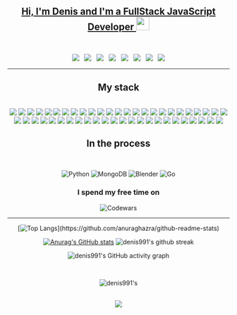 <div align="center">
  <a href="https://t.me/d9911">
    <h2>
      Hi, I'm Denis and I'm a FullStack JavaScript Developer
      <img src="https://media.giphy.com/media/hvRJCLFzcasrR4ia7z/giphy.gif" width="30px" />
    </h2>

  </a>

  <!-- https://github-readme-stats.vercel.app/api?username=denis991&show_icons=true&theme=chartreuse-dark&hide=dark -->

  <br>
  <!-- Можно связаться : [Instagram](https://www.instagram.com/denis.991/)[VK](https://vk.com/denis991)      -->

</div>

<p align="center" align='right'>
  <a ![telegram] target="_blank" href="https://t.me/d9911"><img
      src="https://img.shields.io/badge/Telegram-2CA5E0?style=for-the-badge&logo=telegram&logoColor=white" /></a>&nbsp;&nbsp;
  <a ![Gmail] target="_blank" href="mailto:d.99113@gmail.com"><img
      src="https://img.shields.io/badge/Gmail-D14836?style=for-the-badge&logo=gmail&logoColor=white" /></a>&nbsp;&nbsp;
  <a ![Instagram] target="_blank" href="https://www.instagram.com/denis.991/"><img
      src="https://img.shields.io/badge/Instagram-%23E4405F.svg?style=for-the-badge&logo=Instagram&logoColor=white" /></a>&nbsp;&nbsp;
  <a ![Twitch] target="_blank" href="https://www.twitch.tv/d991/"><img
      src="https://img.shields.io/badge/Twitch-%239146FF.svg?style=for-the-badge&logo=Twitch&logoColor=white" /></a>&nbsp;&nbsp;
  <a ![Twitter] target="_blank" href="https://twitter.com/DenisG991"><img
      src="https://img.shields.io/badge/Twitter-%231DA1F2.svg?style=for-the-badge&logo=Twitter&logoColor=white" /></a>&nbsp;&nbsp;
  <a ![discor] target="_blank" href="https://discordapp.com/users/530670229903376385"><img
      src="https://img.shields.io/badge/%3CServer%3E-%237289DA.svg?style=for-the-badge&logo=discord&logoColor=white" /></a>&nbsp;&nbsp;
  <a ![GitLab] target="_blank" href="https://gitlab.com/denis991"><img
      src="https://img.shields.io/badge/GitLab-330F63?style=for-the-badge&logo=gitlab&logoColor=white" /></a>&nbsp;&nbsp;
  <a ![Stack_Overflow] target="_blank" href="https://ru.stackoverflow.com/users/447006/den-good"><img
      src="https://img.shields.io/badge/Stack_Overflow-FE7A16?style=for-the-badge&logo=stack-overflow&logoColor=white" /></a>
  
  <!--  
   <a ![linkedin] target="_blank" href="https://www.linkedin.com/in/den991/"><img
      src="https://img.shields.io/badge/LinkedIn-0077B5?style=for-the-badge&logo=linkedin&logoColor=white" /></a>&nbsp;&nbsp;

    <div align="center" line-height: 0.9em >
   ![WeChat](https://img.shields.io/badge/WeChat-07C160?style=for-the-badge&logo=wechat&logoColor=white)
   ![Facebook](https://img.shields.io/badge/Facebook-%231877F2.svg?style=for-the-badge&logo=Facebook&logoColor=white)

   ![Pinterest](https://img.shields.io/badge/Pinterest-%23E60023.svg?style=for-the-badge&logo=Pinterest&logoColor=white)
   ![Reddit](https://img.shields.io/badge/Reddit-FF4500?style=for-the-badge&logo=reddit&logoColor=white)
   ![Protonmail](https://img.shields.io/badge/ProtonMail-8B89CC?style=for-the-badge&logo=protonmail&logoColor=white)
   ![YouTube](https://img.shields.io/badge/YouTube-%23FF0000.svg?style=for-the-badge&logo=YouTube&logoColor=white)
   https://www.youtube.com/channel/UCoW30Z0mwAdparU5DQJTGuA 
    </div>
  -->

</p>
<hr>

<h2 align="center">My stack</h2>
<br>


<div align="center" line-height: 0.9em>
  <img ![JavaScript]  src="https://img.shields.io/badge/javascript-%23323330.svg?style=for-the-badge&logo=javascript&logoColor=%23F7DF1E" >
  <img ![PHP]  src="https://img.shields.io/badge/php-%23777BB4.svg?style=for-the-badge&logo=php&logoColor=white">
  <img ![CSS3]  src="https://img.shields.io/badge/css3-%231572B6.svg?style=for-the-badge&logo=css3&logoColor=white">
  <img ![SASS]  src="https://img.shields.io/badge/SASS-hotpink.svg?style=for-the-badge&logo=SASS&logoColor=white">
  <img ![HTML5]  src="https://img.shields.io/badge/html5-%23E34F26.svg?style=for-the-badge&logo=html5&logoColor=white">
  <img ![Hbs]  src="https://img.shields.io/badge/Handlebars.js-f0772b?style=for-the-badge&logo=handlebarsdotjs&logoColor=black">
  <img ![NodeJS]   src="https://img.shields.io/badge/node.js-6DA55F?style=for-the-badge&logo=node.js&logoColor=white">
  <img ![NPM]  src="https://img.shields.io/badge/NPM-%23000000.svg?style=for-the-badge&logo=npm&logoColor=white">
  <img ![Yarn]  src="https://img.shields.io/badge/yarn-%232C8EBB.svg?style=for-the-badge&logo=yarn&logoColor=white">
  <img ![Heroku]  src="https://img.shields.io/badge/heroku-%23430098.svg?style=for-the-badge&logo=heroku&logoColor=white">
  <img ![Jest]  src="https://img.shields.io/badge/-jest-%23C21325?style=for-the-badge&logo=jest&logoColor=white">
  <img ![Postgres]  src="https://img.shields.io/badge/postgres-%23316192.svg?style=for-the-badge&logo=postgresql&logoColor=white">
  <img ![Sequelize]  src="https://img.shields.io/badge/Sequelize-52B0E7?style=for-the-badge&logo=Sequelize&logoColor=white">
  <img ![Express.js]  src="https://img.shields.io/badge/express.js-%23404d59.svg?style=for-the-badge&logo=express&logoColor=%2361DAFB">
  <img ![React]  src="https://img.shields.io/badge/react-%2320232a.svg?style=for-the-badge&logo=react&logoColor=%2361DAFB">
  <img ![React-Router]  src="https://img.shields.io/badge/React_Router-CA4245?style=for-the-badge&logo=react-router&logoColor=white">
  <img ![Redux]  src="https://img.shields.io/badge/redux-%23593d88.svg?style=for-the-badge&logo=redux&logoColor=white">
  <img ![Saga]  src="https://img.shields.io/badge/Redux%20saga-86D46B?style=for-the-badge&logo=redux%20saga&logoColor=999999">
  <img ![Socket.io]  src="https://img.shields.io/badge/Socket.io-black?style=for-the-badge&logo=socket.io&badgeColor=010101">
  <img ![WordPress]  src="https://img.shields.io/badge/WordPress-%23117AC9.svg?style=for-the-badge&logo=WordPress&logoColor=white">
  <img ![MUI]  src="https://img.shields.io/badge/MUI-%230081CB.svg?style=for-the-badge&logo=mui&logoColor=white">
  <img ![Bootstrap]  src="https://img.shields.io/badge/bootstrap-%23563D7C.svg?style=for-the-badge&logo=bootstrap&logoColor=white">
  <img ![Babel]  src="https://img.shields.io/badge/Babel-F9DC3e?style=for-the-badge&logo=babel&logoColor=black">
  <img ![ESLint]  src="https://img.shields.io/badge/ESLint-4B3263?style=for-the-badge&logo=eslint&logoColor=white">
  <img ![prettier]  src="https://img.shields.io/badge/prettier-1A2C34?style=for-the-badge&logo=prettier&logoColor=F7BA3E">
  <img ![Git]  src="https://img.shields.io/badge/git-%23F05033.svg?style=for-the-badge&logo=git&logoColor=white">
  <img ![GitHub]  src="https://img.shields.io/badge/github-%23121011.svg?style=for-the-badge&logo=github&logoColor=white">
  <img ![Arduino]  src="https://img.shields.io/badge/Arduino-00979D?style=for-the-badge&logo=Arduino&logoColor=white">
  <img ![Postman]  src="https://img.shields.io/badge/Postman-FF6C37?style=for-the-badge&logo=Postman&logoColor=white">
  <img ![MySQL]  src="https://img.shields.io/badge/mysql-%2300f.svg?style=for-the-badge&logo=mysql&logoColor=white">
  <img ![jQuery]  src="https://img.shields.io/badge/jQuery-0769AD?style=for-the-badge&logo=jquery&logoColor=white">
  <img ![Figma]  src="https://img.shields.io/badge/Figma-F24E1E?style=for-the-badge&logo=figma&logoColor=white">
  <img ![TypeScript]  src="https://img.shields.io/badge/typescript-%23007ACC.svg?style=for-the-badge&logo=typescript&logoColor=white">
  <img ![Pug] src="https://img.shields.io/badge/Pug-FFF?style=for-the-badge&logo=pug&logoColor=A86454" >
  <img ![Nginx] src="https://img.shields.io/badge/nginx-%23009639.svg?style=for-the-badge&logo=nginx&logoColor=white" >
  <img ![Webpack] src="https://img.shields.io/badge/webpack-%238DD6F9.svg?style=for-the-badge&logo=webpack&logoColor=black" >
  <img ![Docker] src="https://img.shields.io/badge/docker-%230db7ed.svg?style=for-the-badge&logo=docker&logoColor=white" >
  <img ![Laravel] src="https://img.shields.io/badge/laravel-%23FF2D20.svg?style=for-the-badge&logo=laravel&logoColor=white" >
  <img ![terraform] src="https://img.shields.io/badge/Terraform-7B42BC?style=for-the-badge&logo=terraform&logoColor=white" >
  <img ![Vue.js] src="https://img.shields.io/badge/vuejs-%2335495e.svg?style=for-the-badge&logo=vuedotjs&logoColor=%234FC08D" >
  <img ![grafana] src="https://img.shields.io/badge/Grafana-F2F4F9?style=for-the-badge&logo=grafana&logoColor=orange&labelColor=F2F4F9" >
  <img ![prometheus] src="https://img.shields.io/badge/Prometheus-000000?style=for-the-badge&logo=prometheus&labelColor=000000">
  <img ![editorconfig] src="https://img.shields.io/badge/Editor%20Config-E0EFEF?style=for-the-badge&logo=editorconfig&logoColor=000">
  <img ![GitLab CI] src="https://img.shields.io/badge/gitlab%20ci-%23181717.svg?style=for-the-badge&logo=gitlab&logoColor=white">
  <img ![Gulp] src="https://img.shields.io/badge/GULP-%23CF4647.svg?style=for-the-badge&logo=gulp&logoColor=white">
  <img ![i18next] src="https://img.shields.io/static/v1?style=for-the-badge&message=i18next&color=26A69A&logo=i18next&logoColor=FFFFFF&label=">
  <img ![Anaconda] src="https://img.shields.io/static/v1?style=for-the-badge&message=Anaconda&color=44A833&logo=Anaconda&logoColor=FFFFFF&label=">
  <img ![TailwindCSS] src="https://img.shields.io/badge/tailwindcss-%2338B2AC.svg?style=for-the-badge&logo=tailwind-css&logoColor=white">
  <img ![PostCSS] src="https://img.shields.io/static/v1?style=for-the-badge&message=PostCSS&color=DD3A0A&logo=PostCSS&logoColor=FFFFFF&label=">


</div>


<!--  <div align="center" line-height: 0.9em >
  
  
   ![Miro](https://img.shields.io/badge/Miro-050038?style=for-the-badge&logo=Miro&logoColor=white)
   ![Notion](https://img.shields.io/badge/Notion-%23000000.svg?style=for-the-badge&logo=notion&logoColor=white)
   ![Figma](https://img.shields.io/badge/Figma-F24E1E?style=for-the-badge&logo=figma&logoColor=white)

  
   ![Codewars](https://img.shields.io/badge/Codewars-B1361E?style=for-the-badge&logo=codewars&logoColor=grey)
   ![MDN Web Docs](https://img.shields.io/badge/MDN_Web_Docs-black?style=for-the-badge&logo=mdnwebdocs&logoColor=white)

   ![Ubuntu](https://img.shields.io/badge/Ubuntu-E95420?style=for-the-badge&logo=ubuntu&logoColor=white)
   ![macOS](https://img.shields.io/badge/mac%20os-000000?style=for-the-badge&logo=macos&logoColor=F0F0F0)
   ![PhpStorm](https://img.shields.io/badge/phpstorm-143?style=for-the-badge&logo=phpstorm&logoColor=black&color=black&labelColor=darkorchid)
   ![WebStorm](https://img.shields.io/badge/webstorm-143?style=for-the-badge&logo=webstorm&logoColor=white&color=black)
   ![Xcode](https://img.shields.io/badge/Xcode-007ACC?style=for-the-badge&logo=Xcode&logoColor=white)
   ![Sublime Text](https://img.shields.io/badge/sublime_text-%23575757.svg?style=for-the-badge&logo=sublime-text&logoColor=important)
   ![Visual Studio Code](https://img.shields.io/badge/Visual%20Studio%20Code-0078d7.svg?style=for-the-badge&logo=visual-studio-code&logoColor=white)
   ![iterm2]  (https://img.shields.io/badge/iTerm2-000000?style=for-the-badge&logo=iterm2&logoColor=white)
    </div> -->
  

<h2 align="center"> In the process</h2>
<br>
<div align="center">

  ![Python](https://img.shields.io/badge/python-3670A0?style=for-the-badge&logo=python&logoColor=ffdd54)
  ![MongoDB](https://img.shields.io/badge/MongoDB-%234ea94b.svg?style=for-the-badge&logo=mongodb&logoColor=white)
  ![Blender](https://img.shields.io/badge/blender-%23F5792A.svg?style=for-the-badge&logo=blender&logoColor=white)
  ![Go](https://img.shields.io/badge/go-%2300ADD8.svg?style=for-the-badge&logo=go&logoColor=white)
</div>

<div align="center">

  ### I spend my free time on

  ![Codewars](https://www.codewars.com/users/denis991/badges/large)

</div>

<hr>

<div align="center">

  [![Top
  Langs](https://github-readme-stats.vercel.app/api/top-langs/?username=denis991&layout=compact&langs_count=10&theme=chartreuse-dark&?)](https://github.com/anuraghazra/github-readme-stats)

  [![Anurag's GitHub
  stats](https://github-readme-stats.vercel.app/api?username=denis991&show_icons=true&theme=chartreuse-dark&hide=dark)](https://github.com/anuraghazra/github-readme-stats)
  ![denis991's github
  streak](https://github-readme-streak-stats.herokuapp.com/?user=denis991&theme=chartreuse-dark)

  ![denis991's GitHub activity
  graph](https://activity-graph.herokuapp.com/graph?username=denis991&hide_border=true&theme=chartreuse-dark)

</div>

<div align="center">
  <br>

  ![denis991's](https://visitor-badge.glitch.me/badge?page_id=denis991)

  <br>
  <a target="_blank" href="https://mynickname.com/d991"><img
      src="https://mynickname.com/forum6t0/d991.gif" /></a>
</div>
